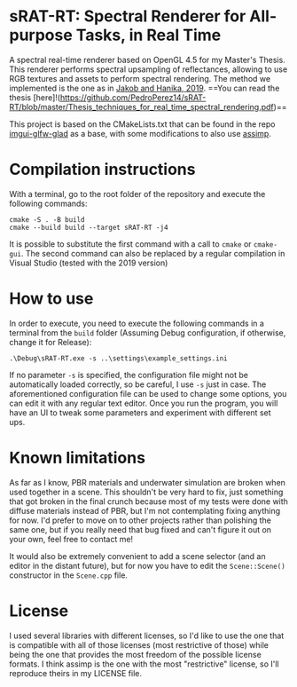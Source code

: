 # sRAT-RT: Spectral Renderer for All-purpose Tasks, in Real Time

A spectral real-time renderer based on OpenGL 4.5 for my Master's Thesis. This renderer performs spectral upsampling of reflectances, allowing to use RGB textures and assets to perform spectral rendering.
The method we implemented is the one as in [Jakob and Hanika, 2019](https://rgl.epfl.ch/publications/Jakob2019Spectral). ==You can read the thesis [here]!(https://github.com/PedroPerez14/sRAT-RT/blob/master/Thesis_techniques_for_real_time_spectral_rendering.pdf)==

This project is based on the CMakeLists.txt that can be found in the repo [imgui-glfw-glad](https://github.com/cmmw/imgui-glfw-glad-glm) as a base, with some modifications to also use [assimp](https://github.com/assimp/assimp).

# Compilation instructions

With a terminal, go to the root folder of the repository and execute the following commands:

```shell
cmake -S . -B build
cmake --build build --target sRAT-RT -j4
```

It is possible to substitute the first command with a call to ```cmake``` or ```cmake-gui```.
The second command can also be replaced by a regular compilation in Visual Studio (tested with the 2019 version)

# How to use

In order to execute, you need to execute the following commands in a terminal from the ```build``` folder (Assuming Debug configuration, if otherwise, change it for Release):
```
.\Debug\sRAT-RT.exe -s ..\settings\example_settings.ini
```
If no parameter ```-s``` is specified, the configuration file might not be automatically loaded correctly, so be careful, I use ```-s``` just in case.
The aforementioned configuration file can be used to change some options, you can edit it with any regular text editor.
Once you run the program, you will have an UI to tweak some parameters and experiment with different set ups.

# Known limitations
As far as I know, PBR materials and underwater simulation are broken when used together in a scene. This shouldn't be very hard to fix, just something that got broken in the final crunch because most of my tests were done with diffuse materials instead of PBR, but I'm not contemplating fixing anything for now. I'd prefer to move on to other projects rather than polishing the same one, but if you really need that bug fixed and can't figure it out on your own, feel free to contact me!

It would also be extremely convenient to add a scene selector (and an editor in the distant future), but for now you have to edit the ```Scene::Scene()``` constructor in the ```Scene.cpp``` file.


# License
 
I used several libraries with different licenses, so I'd like to use the one that is compatible with all of those licenses (most restrictive of those) while being the one that provides the most freedom of the possible license formats.
I think assimp is the one with the most "restrictive" license, so I'll reproduce theirs in my LICENSE file.

